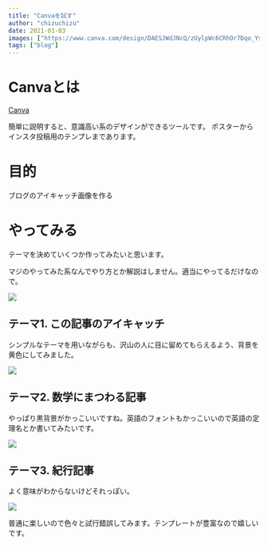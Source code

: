 ```yaml
---
title: "Canvaを試す"
author: "chizuchizu"
date: 2021-01-03
images: ["https://www.canva.com/design/DAESJWdJNcQ/zUylpWc6CRhOr7Dqo_YsBQ/view"] 
tags: ["blog"]
---
```


# Canvaとは
[Canva](https://www.canva.com/ja_jp/)

簡単に説明すると、意識高い系のデザインができるツールです。
ポスターからインスタ投稿用のテンプレまであります。

# 目的
ブログのアイキャッチ画像を作る

# やってみる
テーマを決めていくつか作ってみたいと思います。

マジのやってみた系なんでやり方とか解説はしません。適当にやってるだけなので。

![](https://cdn.discordapp.com/attachments/795149266258493494/795158388602044476/unknown.png)

## テーマ1. この記事のアイキャッチ

シンプルなテーマを用いながらも、沢山の人に目に留めてもらえるよう、背景を黄色にしてみました。

![](https://cdn.discordapp.com/attachments/795149266258493494/795159091416662026/Canva_.png)

## テーマ2. 数学にまつわる記事

やっぱり黒背景がかっこいいですね。英語のフォントもかっこいいので英語の定理名とか書いてみたいです。

![](https://cdn.discordapp.com/attachments/795149266258493494/795160047951806474/NP_.png)

## テーマ3. 紀行記事

よく意味がわからないけどそれっぽい。

![](https://cdn.discordapp.com/attachments/795149266258493494/795160720764698645/good_times__tan_lines.jpg)

普通に楽しいので色々と試行錯誤してみます。テンプレートが豊富なので嬉しいです。
